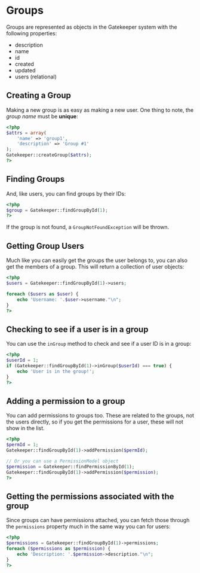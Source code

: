 # Groups

Groups are represented as objects in the Gatekeeper system with the following properties:

- description
- name
- id
- created
- updated
- users (relational)

## Creating a Group

Making a new group is as easy as making a new user. One thing to note, the *group name* must be **unique**:

```php
<?php
$attrs = array(
    'name' => 'group1',
    'description' => 'Group #1'
);
Gatekeeper::createGroup($attrs);
?>
```

## Finding Groups

And, like users, you can find groups by their IDs:

```php
<?php
$group = Gatekeeper::findGroupById(1);
?>
```

If the group is not found, a `GroupNotFoundException` will be thrown.

## Getting Group Users

Much like you can easily get the groups the user belongs to, you can also get the members of a group. This will return a collection of user objects:

```php
<?php
$users = Gatekeeper::findGroupById(1)->users;

foreach ($users as $user) {
    echo 'Username: '.$user->username."\n";
}
?>
```

## Checking to see if a user is in a group

You can use the `inGroup` method to check and see if a user ID is in a group:

```php
<?php
$userId = 1;
if (Gatekeeper::findGroupById(1)->inGroup($userId) === true) {
	echo 'User is in the group!';
}
?>
```

## Adding a permission to a group

You can add permissions to groups too. These are related to the groups, not the users directly, so if you get the permissions for a user, these will not show in the list.

```php
<?php
$permId = 1;
Gatekeeper::findGroupById(1)->addPermission($permId);

// Or you can use a PermissionModel object
$permission = Gatekeeper::findPermissionById(1);
Gatekeeper::findGroupById(1)->addPermission($permission);
?>
```

## Getting the permissions associated with the group

Since groups can have permissions attached, you can fetch those through the `permissions` property much in the same way you can for users:

```php
<?php
$permissions = Gatekeeper::findGroupById(1)->permissions;
foreach ($permissions as $permission) {
	echo 'Description: '.$permission->description."\n";
}
?>
```